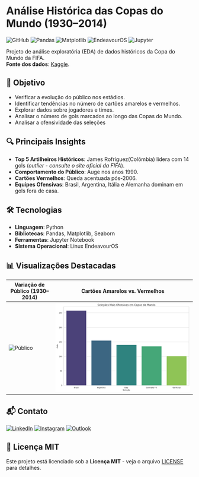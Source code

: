 # Análise Histórica das Copas do Mundo (1930–2014)

![GitHub](https://img.shields.io/badge/Python-3.9%2B-blue)
![Pandas](https://img.shields.io/badge/Pandas-1.3.0-red)
![Matplotlib](https://img.shields.io/badge/Matplotlib-3.5.0-green)
![EndeavourOS](https://img.shields.io/badge/EndeavourOS-E34F26?style=flat&logo=endeavouros&logoColor=white)
![Jupyter](https://img.shields.io/badge/Jupyter-F37626?style=flat&logo=Jupyter&logoColor=white)

Projeto de análise exploratória (EDA) de dados históricos da Copa do Mundo da FIFA.  
**Fonte dos dados**: [Kaggle](https://www.kaggle.com/datasets/abecklas/fifa-world-cup/data).

## 🎯 Objetivo
- Verificar a evolução do público nos estádios.
- Identificar tendências no número de cartões amarelos e vermelhos.
- Explorar dados sobre jogadores e times.
- Analisar o número de gols marcados ao longo das Copas do Mundo.
- Analisar a ofensividade das seleções

## 🔍 Principais Insights
- **Top 5 Artilheiros Históricos**: James Rofríguez(Colômbia) lidera com 14 gols (*outlier - consulte o site oficial da FIFA*).  
- **Comportamento do Público**: Auge nos anos 1990.  
- **Cartões Vermelhos**: Queda acentuada pós-2006.  
- **Equipes Ofensivas**: Brasil, Argentina, Itália e Alemanha dominam em gols fora de casa.  

## 🛠️ Tecnologias
- **Linguagem**: Python  
- **Bibliotecas**: Pandas, Matplotlib, Seaborn  
- **Ferramentas**: Jupyter Notebook  
- **Sistema Operacional**: Linux EndeavourOS

## 📊 Visualizações Destacadas
| Variação de Público (1930–2014) | Cartões Amarelos vs. Vermelhos |
|---------------------------------|--------------------------------|
| ![Público](img/Público.png) | ![Seleções Mais ofensivas ](img/ofensividade.png) |

## 📬 Contato
[![LinkedIn](https://img.shields.io/badge/LinkedIn-Vitor_Santos-0077B5?style=for-the-badge&logo=linkedin&logoColor=white)](https://www.linkedin.com/in/vitor-e-s-santos/)
[![Instagram](https://img.shields.io/badge/Instagram-@vitoredu_santos-E4405F?style=for-the-badge&logo=instagram&logoColor=white)](https://www.instagram.com/vitoredu_santos/)
[![Outlook](https://img.shields.io/badge/Outlook-vitore.santos@hotmail.com-0078D4?style=for-the-badge&logo=microsoft-outlook&logoColor=white)](mailto:vitore.santos@hotmail.com)

## 📜 Licença MIT  
Este projeto está licenciado sob a **Licença MIT** - veja o arquivo [LICENSE](LICENSE) para detalhes.


